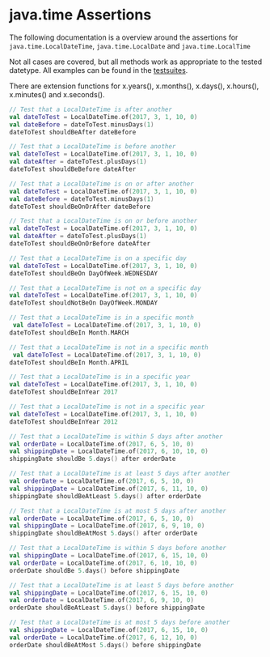 # java.time Assertions

The following documentation is a overview around the assertions for `java.time.LocalDateTime`, `java.time.LocalDate` and `java.time.LocalTime`

Not all cases are covered, but all methods work as appropriate to the tested datetype. All examples can be found in the [testsuites](https://github.com/MarkusAmshove/Kluent/tree/master/src/test/kotlin/org/amshove/kluent/tests/assertions/datetime).

There are extension functions for x.years(), x.months(), x.days(), x.hours(), x.minutes() and x.seconds().

```kt
// Test that a LocalDateTime is after another
val dateToTest = LocalDateTime.of(2017, 3, 1, 10, 0)
val dateBefore = dateToTest.minusDays(1)
dateToTest shouldBeAfter dateBefore

// Test that a LocalDateTime is before another
val dateToTest = LocalDateTime.of(2017, 3, 1, 10, 0)
val dateAfter = dateToTest.plusDays(1)
dateToTest shouldBeBefore dateAfter

// Test that a LocalDateTime is on or after another
val dateToTest = LocalDateTime.of(2017, 3, 1, 10, 0)
val dateBefore = dateToTest.minusDays(1)
dateToTest shouldBeOnOrAfter dateBefore

// Test that a LocalDateTime is on or before another
val dateToTest = LocalDateTime.of(2017, 3, 1, 10, 0)
val dateAfter = dateToTest.plusDays(1)
dateToTest shouldBeOnOrBefore dateAfter

// Test that a LocalDateTime is on a specific day
val dateToTest = LocalDateTime.of(2017, 3, 1, 10, 0)
dateToTest shouldBeOn DayOfWeek.WEDNESDAY

// Test that a LocalDateTime is not on a specific day
val dateToTest = LocalDateTime.of(2017, 3, 1, 10, 0)
dateToTest shouldNotBeOn DayOfWeek.MONDAY

// Test that a LocalDateTime is in a specific month
 val dateToTest = LocalDateTime.of(2017, 3, 1, 10, 0)
dateToTest shouldBeIn Month.MARCH

// Test that a LocalDateTime is not in a specific month
 val dateToTest = LocalDateTime.of(2017, 3, 1, 10, 0)
dateToTest shouldBeIn Month.APRIL

// Test that a LocalDateTime is in a specific year
val dateToTest = LocalDateTime.of(2017, 3, 1, 10, 0)
dateToTest shouldBeInYear 2017

// Test that a LocalDateTime is not in a specific year
val dateToTest = LocalDateTime.of(2017, 3, 1, 10, 0)
dateToTest shouldBeInYear 2012

// Test that a LocalDateTime is within 5 days after another
val orderDate = LocalDateTime.of(2017, 6, 5, 10, 0)
val shippingDate = LocalDateTime.of(2017, 6, 10, 10, 0)
shippingDate shouldBe 5.days() after orderDate

// Test that a LocalDateTime is at least 5 days after another
val orderDate = LocalDateTime.of(2017, 6, 5, 10, 0)
val shippingDate = LocalDateTime.of(2017, 6, 11, 10, 0)
shippingDate shouldBeAtLeast 5.days() after orderDate

// Test that a LocalDateTime is at most 5 days after another
val orderDate = LocalDateTime.of(2017, 6, 5, 10, 0)
val shippingDate = LocalDateTime.of(2017, 6, 9, 10, 0)
shippingDate shouldBeAtMost 5.days() after orderDate

// Test that a LocalDateTime is within 5 days before another
val shippingDate = LocalDateTime.of(2017, 6, 15, 10, 0)
val orderDate = LocalDateTime.of(2017, 6, 10, 10, 0)
orderDate shouldBe 5.days() before shippingDate

// Test that a LocalDateTime is at least 5 days before another
val shippingDate = LocalDateTime.of(2017, 6, 15, 10, 0)
val orderDate = LocalDateTime.of(2017, 6, 9, 10, 0)
orderDate shouldBeAtLeast 5.days() before shippingDate

// Test that a LocalDateTime is at most 5 days before another
val shippingDate = LocalDateTime.of(2017, 6, 15, 10, 0)
val orderDate = LocalDateTime.of(2017, 6, 12, 10, 0)
orderDate shouldBeAtMost 5.days() before shippingDate
```